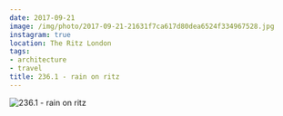 ```yaml
---
date: 2017-09-21
image: /img/photo/2017-09-21-21631f7ca617d80dea6524f334967528.jpg
instagram: true
location: The Ritz London
tags:
- architecture
- travel
title: 236.1 - rain on ritz
---
```


![236.1 - rain on ritz](/img/photo/2017-09-21-21631f7ca617d80dea6524f334967528.jpg)